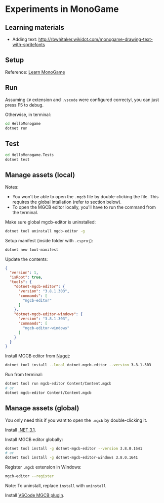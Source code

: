 # Experiments in MonoGame

## Learning materials

- Adding text: <http://rbwhitaker.wikidot.com/monogame-drawing-text-with-spritefonts>

## Setup

Reference: [Learn MonoGame](https://learn-monogame.github.io/how-to/get-started/)

## Run

Assuming `C#` extension and `.vscode` were configured correctyl, you can just press F5 to debug.

Otherwise, in terminal:

```bash
cd HelloMonogame
dotnet run
```

## Test

```bash
cd HelloMonogame.Tests
dotnet test
```

## Manage assets (local)

Notes:

- You won't be able to open the `.mgcb` file by double-clicking the file. This requires the global intallation (refer to section below).
- To open the MGCB editor locally, you'll have to run the command from the terminal.

Make sure global mgcb-editor is uninstalled:

```bash
dotnet tool uninstall mgcb-editor -g
```

Setup manifest (inside folder with `.csproj`):

```bash
dotnet new tool-manifest
```

Update the contents:

```json
{
  "version": 1,
  "isRoot": true,
  "tools": {
    "dotnet-mgcb-editor": {
      "version": "3.8.1.303",
      "commands": [
        "mgcb-editor"
      ]
    },
    "dotnet-mgcb-editor-windows": {
      "version": "3.8.1.303",
      "commands": [
        "mgcb-editor-windows"
      ]
    }
  }
}
```

Install MGCB editor from [Nuget](https://www.nuget.org/packages/dotnet-mgcb-editor):

```bash
dotnet tool install --local dotnet-mgcb-editor --version 3.8.1.303
```

Run from terminal:

```bash
dotnet tool run mgcb-editor Content/Content.mgcb
# or
dotnet mgcb-editor Content/Content.mgcb
```

## Manage assets (global)

You only need this if you want to open the `.mgcb` by double-clicking it.

Install [.NET 3.1](https://dotnet.microsoft.com/en-us/download/dotnet/3.1).

Install MGCB editor globally:

```bash
dotnet tool install -g dotnet-mgcb-editor --version 3.8.0.1641
# or
dotnet tool install -g dotnet-mgcb-editor-windows 3.8.0.1641
```

Register `.mgcb` extension in Windows:

```bash
mgcb-editor --register
```

Note: To uninstall, replace `install` with `uninstall`

Install [VSCode MGCB plugin](https://marketplace.visualstudio.com/items?itemName=mgcb-vscode.mgcb-vscode).
